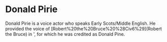 # Donald Pirie

Donald Pirie is a voice actor who speaks Early Scots/Middle English. He provided the voice of [Robert%20the%20Bruce%20%28Civ6%29](Robert the Bruce) in ', for which he was credited as Donald Pine.